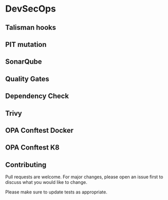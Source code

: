 # DevSecOps

## Talisman hooks 
## PIT mutation
## SonarQube
## Quality Gates
## Dependency Check
## Trivy 
## OPA Conftest Docker
## OPA Conftest K8
  
  
## Contributing
Pull requests are welcome. For major changes, please open an issue first to discuss what you would like to change.

Please make sure to update tests as appropriate.
